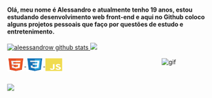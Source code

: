 <!-- ****************************************** BIO ******************************************** -->
<h4>Olá, meu nome é Alessandro e atualmente tenho 19 anos, estou estudando desenvolvimento web front-end e aqui no Github coloco alguns projetos pessoais que faço por questões de estudo e entretenimento. </h4>

<!-- ****************************************** STATS ******************************************** -->
<div>
  <a href="https://github.com/rafaballerini">
  <img height="180em" src="https://github-readme-stats.vercel.app/api?username=aleessandrow&show_icons=true&theme=dracula" alt="aleessandrow github stats"/>
  <img height="180em" src="https://github-readme-stats.vercel.app/api/top-langs?username=aleessandrow&layout=compact&show_icons=true&theme=dracula"/>
</div>
  
<!-- ****************************************** TOOLS & LANGUAGES ******************************************** -->

<div style="display: inline_block"><br>
  <img align="center" alt="HTML" height="30" width="40" src="https://raw.githubusercontent.com/devicons/devicon/master/icons/html5/html5-original.svg">
  <img align="center" alt="CSS" height="30" width="40" src="https://raw.githubusercontent.com/devicons/devicon/master/icons/css3/css3-original.svg">
  <img align="center" alt="JS" height="30" width="40" src="https://raw.githubusercontent.com/devicons/devicon/master/icons/javascript/javascript-plain.svg">
  <img align="right" alt="gif" height="145" width="145" src="https://cdn.discordapp.com/attachments/557373051705229326/888543935813804063/Webp.net-gifmaker.gif">

##
 
<div>
  <a href = "mailto:alessandro.lemons@gmail.com"><img src="https://img.shields.io/badge/-Gmail-%23333?style=for-the-badge&logo=gmail&logoColor=white" target="_blank"></a>
 </div>
